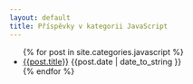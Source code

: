 ```yaml
---
layout: default
title: Příspěvky v kategorii JavaScript
---
```


<ul id="archive">
{% for post in site.categories.javascript %}
<li><a href="{{ post.url }}">{{post.title}}</a> <abbr>{{post.date | date_to_string }}</abbr></li>
{% endfor %}
</ul>
